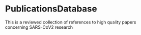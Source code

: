 # PublicationsDatabase
This is a reviewed collection of references to high quality papers concerning SARS-CoV2 research
